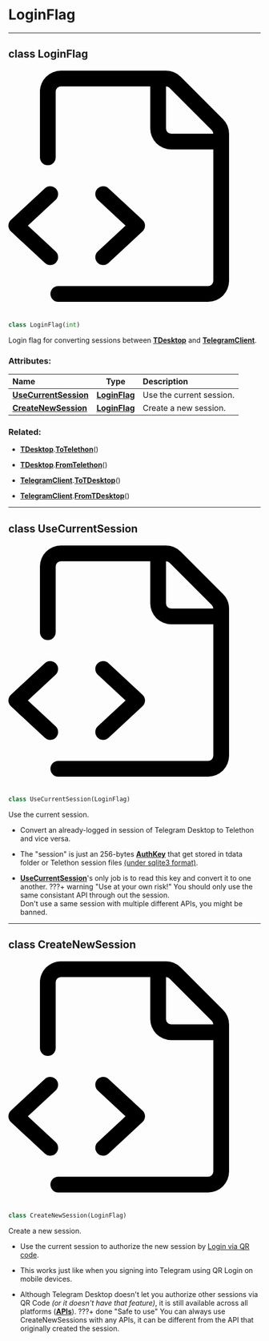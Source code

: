 <!-- vim: syntax=Markdown -->

# LoginFlag

<a id="api.LoginFlag"></a>


---
## <span class="highlight"><span class="k">class </span></span><span class="highlight"><span class="nc">LoginFlag</span></span><a class="source-link" href="https://github.com/thedemons/opentele/blob/9ef4a342a8a347dc5fff50e9c6e38cd3ec8062ee/src/api.py#L561" title="Source"><span class="twemoji"><svg xmlns="http://www.w3.org/2000/svg" viewBox="0 0 24 24"><path fill-rule="evenodd" d="M3 3a2 2 0 0 1 2-2h9.982a2 2 0 0 1 1.414.586l4.018 4.018A2 2 0 0 1 21 7.018V21a2 2 0 0 1-2 2H4.75a.75.75 0 0 1 0-1.5H19a.5.5 0 0 0 .5-.5V8.5h-4a2 2 0 0 1-2-2v-4H5a.5.5 0 0 0-.5.5v6.25a.75.75 0 0 1-1.5 0V3zm12-.5v4a.5.5 0 0 0 .5.5h4a.5.5 0 0 0-.146-.336l-4.018-4.018A.5.5 0 0 0 15 2.5z"></path><path d="M4.53 12.24a.75.75 0 0 1-.039 1.06l-2.639 2.45 2.64 2.45a.75.75 0 1 1-1.022 1.1l-3.23-3a.75.75 0 0 1 0-1.1l3.23-3a.75.75 0 0 1 1.06.04zm3.979 1.06a.75.75 0 1 1 1.02-1.1l3.231 3a.75.75 0 0 1 0 1.1l-3.23 3a.75.75 0 1 1-1.021-1.1l2.639-2.45-2.64-2.45z"></path></svg></span></a>

```python
class LoginFlag(int)
```

Login flag for converting sessions between <a class="codehl codehl_obj" href="../../telegram-desktop/tdesktop#td.tdesktop.TDesktop"><b>TDesktop</b></a> and <a class="codehl codehl_obj" href="../../telethon/telegramclient#tl.telethon.TelegramClient"><b>TelegramClient</b></a>.<br>
<h3>Attributes:</h3>

| Name | Type | Description |
| :--- | :--: | :---------- |
| <a class="codehl codehl_obj" href="#api.UseCurrentSession"><b>UseCurrentSession</b></a> | <a class="codehl codehl_obj" href="#api.LoginFlag"><b>LoginFlag</b></a> | Use the current session. |
| <a class="codehl codehl_obj" href="#api.CreateNewSession"><b>CreateNewSession</b></a> | <a class="codehl codehl_obj" href="#api.LoginFlag"><b>LoginFlag</b></a> | Create a new session. |

<h3>Related:</h3>


- <a class="codehl codehl_obj" href="../../telegram-desktop/tdesktop#td.tdesktop.TDesktop"><b>TDesktop</b></a><span class="highlight"><span class="o">.</span></span><a class="codehl codehl_function" href="../../telegram-desktop/tdesktop#td.tdesktop.TDesktop.ToTelethon"><b>ToTelethon</b></a><span class="highlight"><span class="o">(</span></span><span class="highlight"><span class="p">)</span></span>

- <a class="codehl codehl_obj" href="../../telegram-desktop/tdesktop#td.tdesktop.TDesktop"><b>TDesktop</b></a><span class="highlight"><span class="o">.</span></span><a class="codehl codehl_function" href="../../telegram-desktop/tdesktop#td.tdesktop.TDesktop.FromTelethon"><b>FromTelethon</b></a><span class="highlight"><span class="o">(</span></span><span class="highlight"><span class="p">)</span></span>

- <a class="codehl codehl_obj" href="../../telethon/telegramclient#tl.telethon.TelegramClient"><b>TelegramClient</b></a><span class="highlight"><span class="o">.</span></span><a class="codehl codehl_function" href="../../telethon/telegramclient#tl.telethon.TelegramClient.ToTDesktop"><b>ToTDesktop</b></a><span class="highlight"><span class="o">(</span></span><span class="highlight"><span class="p">)</span></span>

- <a class="codehl codehl_obj" href="../../telethon/telegramclient#tl.telethon.TelegramClient"><b>TelegramClient</b></a><span class="highlight"><span class="o">.</span></span><a class="codehl codehl_function" href="../../telethon/telegramclient#tl.telethon.TelegramClient.FromTDesktop"><b>FromTDesktop</b></a><span class="highlight"><span class="o">(</span></span><span class="highlight"><span class="p">)</span></span>



<a id="api.UseCurrentSession"></a>


---
## <span class="highlight"><span class="k">class </span></span><span class="highlight"><span class="nc">UseCurrentSession</span></span><a class="source-link" href="https://github.com/thedemons/opentele/blob/9ef4a342a8a347dc5fff50e9c6e38cd3ec8062ee/src/api.py#L577" title="Source"><span class="twemoji"><svg xmlns="http://www.w3.org/2000/svg" viewBox="0 0 24 24"><path fill-rule="evenodd" d="M3 3a2 2 0 0 1 2-2h9.982a2 2 0 0 1 1.414.586l4.018 4.018A2 2 0 0 1 21 7.018V21a2 2 0 0 1-2 2H4.75a.75.75 0 0 1 0-1.5H19a.5.5 0 0 0 .5-.5V8.5h-4a2 2 0 0 1-2-2v-4H5a.5.5 0 0 0-.5.5v6.25a.75.75 0 0 1-1.5 0V3zm12-.5v4a.5.5 0 0 0 .5.5h4a.5.5 0 0 0-.146-.336l-4.018-4.018A.5.5 0 0 0 15 2.5z"></path><path d="M4.53 12.24a.75.75 0 0 1-.039 1.06l-2.639 2.45 2.64 2.45a.75.75 0 1 1-1.022 1.1l-3.23-3a.75.75 0 0 1 0-1.1l3.23-3a.75.75 0 0 1 1.06.04zm3.979 1.06a.75.75 0 1 1 1.02-1.1l3.231 3a.75.75 0 0 1 0 1.1l-3.23 3a.75.75 0 1 1-1.021-1.1l2.639-2.45-2.64-2.45z"></path></svg></span></a>

```python
class UseCurrentSession(LoginFlag)
```

Use the current session.<br>

- Convert an already-logged in session of <span class="highlight"><span class="n">Telegram</span></span> <span class="highlight"><span class="n">Desktop</span></span> to <span class="highlight"><span class="n">Telethon</span></span> and vice versa.

- The "session" is just an 256-bytes <a class="codehl codehl_obj" href="../../telegram-desktop/authkey#td.auth.AuthKey"><b>AuthKey</b></a> that get stored in <span class="highlight"><span class="n">tdata</span></span> <span class="highlight"><span class="n">folder</span></span> or Telethon <span class="highlight"><span class="n">session</span></span> <span class="highlight"><span class="n">files</span></span> [(under sqlite3 format)](https://docs.telethon.dev/en/latest/concepts/sessions.html?highlight=sqlite3#what-are-sessions).

- <a class="codehl codehl_obj" href="#api.UseCurrentSession"><b>UseCurrentSession</b></a>'s only job is to read this key and convert it to one another.
???+ warning "Use at your own risk!"
    You should only use the same consistant API through out the session.<br/>
    Don't use a same session with multiple different APIs, you might be banned.



<a id="api.CreateNewSession"></a>


---
## <span class="highlight"><span class="k">class </span></span><span class="highlight"><span class="nc">CreateNewSession</span></span><a class="source-link" href="https://github.com/thedemons/opentele/blob/9ef4a342a8a347dc5fff50e9c6e38cd3ec8062ee/src/api.py#L592" title="Source"><span class="twemoji"><svg xmlns="http://www.w3.org/2000/svg" viewBox="0 0 24 24"><path fill-rule="evenodd" d="M3 3a2 2 0 0 1 2-2h9.982a2 2 0 0 1 1.414.586l4.018 4.018A2 2 0 0 1 21 7.018V21a2 2 0 0 1-2 2H4.75a.75.75 0 0 1 0-1.5H19a.5.5 0 0 0 .5-.5V8.5h-4a2 2 0 0 1-2-2v-4H5a.5.5 0 0 0-.5.5v6.25a.75.75 0 0 1-1.5 0V3zm12-.5v4a.5.5 0 0 0 .5.5h4a.5.5 0 0 0-.146-.336l-4.018-4.018A.5.5 0 0 0 15 2.5z"></path><path d="M4.53 12.24a.75.75 0 0 1-.039 1.06l-2.639 2.45 2.64 2.45a.75.75 0 1 1-1.022 1.1l-3.23-3a.75.75 0 0 1 0-1.1l3.23-3a.75.75 0 0 1 1.06.04zm3.979 1.06a.75.75 0 1 1 1.02-1.1l3.231 3a.75.75 0 0 1 0 1.1l-3.23 3a.75.75 0 1 1-1.021-1.1l2.639-2.45-2.64-2.45z"></path></svg></span></a>

```python
class CreateNewSession(LoginFlag)
```

Create a new session.<br>

- Use the <span class="highlight"><span class="n">current</span></span> <span class="highlight"><span class="n">session</span></span> to authorize the <span class="highlight"><span class="n">new</span></span> <span class="highlight"><span class="n">session</span></span> by [Login via QR code](https://core.telegram.org/api/qr-login).

- This works just like when you signing into <span class="highlight"><span class="n">Telegram</span></span> using <span class="highlight"><span class="n">QR</span></span> <span class="highlight"><span class="n">Login</span></span> on mobile devices.

- Although <span class="highlight"><span class="n">Telegram</span></span> <span class="highlight"><span class="n">Desktop</span></span> doesn't let you authorize other sessions via <span class="highlight"><span class="n">QR</span></span> <span class="highlight"><span class="n">Code</span></span> *(or it doesn't have that feature)*, it is still available across all platforms <span class="highlight"><span class="p">(</span></span><a class="codehl codehl_obj" href="../api#api.API"><b>APIs</b></a><span class="highlight"><span class="p">)</span></span>.
???+ done "Safe to use"
    You can always use <span class="highlight"><span class="n">CreateNewSessions</span></span> with any APIs, it can be different from the API that originally created the session.



